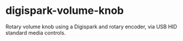 # digispark-volume-knob
 Rotary volume knob using a Digispark and rotary encoder, via USB HID standard media controls.
